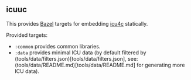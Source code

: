 ## icuuc

This provides [Bazel](https://bazel.build) targets for embedding [icu4c](https://github.com/unicode-org/icu/tree/master/icu4c) statically.

Provided targets:
- `:common` provides common libraries.
- `:data` provides minimal ICU data (by default filtered by (tools/data/filters.json)[tools/data/filters.json], see: (tools/data/README.md)[tools/data/README.md] for generating more ICU data).